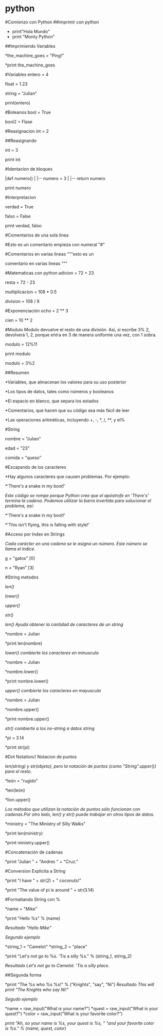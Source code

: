 # python


#Comienzo con Python 
##imprimir con python 
* print"Hola Mundo"
* print "Monty Python"

##Imprimiendo Variables

*the_machine_goes = "Ping!"

*print the_machine_goes


#Variables
entero = 4

float = 1.23

string = "Julian"

print(entero)

#Boleanos
bool = True

bool2 = Flase

#Reasignacion
int = 2

##Reasignando

int = 3

print int

#Identacion de bloques 

|def numero()
|
|-- numero = 3
|
|-- return numero
  
print numero

#Interpretacion

verdad = True

falso = False

print verdad, falso

#Comentarios de una sola linea 

 #Esto es un comentario  empieza con numeral "#"
 
#Comentarios en varias lineas
"""esto es un 

comentario en varias lineas """

#Matematicas con python 
adicion = 72 + 23

resta = 72 - 23

multiplicacion = 108 * 0.5

division = 108 / 9

#Exponenciación
ocho = 2 ** 3

cien = 10 ** 2

#Modulo
Modulo devuelve el resto de una división. Así, si escribe 3% 2, devolverá 1, 2, porque entra en 3 de manera uniforme una vez, con 1 sobra.

modulo = 12%11

print modulo

modulo = 3%2

##Resumen

*Variables, que almacenan los valores para su uso posterior

*Los tipos de datos, tales como números y booleanos

*El espacio en blanco, que separa los estados

*Comentarios, que hacen que su código sea más fácil de leer

*Las operaciones aritméticas, incluyendo +, -, *, /, **, y el%

#String

nombre = "Julian"

edad = "23"

comida = "queso"

#Escapando de los  caracteres

*Hay algunos caracteres que causen problemas. Por ejemplo:

*'There's a snake in my boot!'

*Este código se rompe porque Python cree que el apóstrofe en 'There's' termina la cadena. Podemos utilizar la barra invertida para solucionar el problema, así:*

*'There\'s a snake in my boot!'

*'This isn\'t flying, this is falling with style!'

#Acceso por Index en Strings

*Cada carácter en una cadena se le asigna un número. Este número se llama el índice.*

g = "gatos" [0]

n = "Ryan" [3]

#String metodos 

*len()*

*lower()*

*upper()*

*str()*
 

*len() Ayuda obtener la cantidad de caracteres de un string*

*nombre = Julian

*print len(nombre)

*lower() combierte los caracteres en minuscula*

*nombre = Julian

*nombre.lower()

*print nombre.lower()

*upper() combierte los caracteres en mayuscula*

*nombre = Julian

*nombre.upper()

*print nombre.upper()

*str() combierte a los no-string a datos string*

*pi = 3.14

*print str(pi)

#Dot Notation// Notacion de puntos

*len(string) y str(objeto), pero la notación de puntos (como "String".upper()) para el resto.*

*león = "rugido"

*len(león)

*lion.upper()

*Los métodos que utilizan la notación de puntos sólo funcionan con cadenas.Por otro lado, len() y str() puede trabajar en otros tipos de datos.*

*ministry = "The Ministry of Silly Walks"

*print len(ministry)

*print ministry.upper()

#Concatenación de cadenas

*print "Julian " + "Andres " + "Cruz."


#Conversion Explicita a String

*print "I have " + str(2) + " coconuts!"

*print "The value of pi is around " + str(3.14)

#Formatiando String  con %

*name = "Mike"

*print "Hello %s" % (name)

*Resultado "Hello Mike"*

*Segundo ejemplo*

*string_1 = "Camelot"
*string_2 = "place"

*print "Let's not go to %s. 'Tis a silly %s." % (string_1, string_2)

*Resultado Let's not go to Camelot. 'Tis a silly place.*

##Segunda forma 

*print "The %s who %s %s!" % ("Knights", "say", "Ni")
*Resultado This will print "The Knights who say Ni!"*

*Segudo ejemplo*

*name = raw_input("What is your name?")
*quest = raw_input("What is your quest?")
*color = raw_input("What is your favorite color?")

*print "Ah, so your name is %s, your quest is %s, " \"and your favorite color is %s." % (name, quest, color)*








